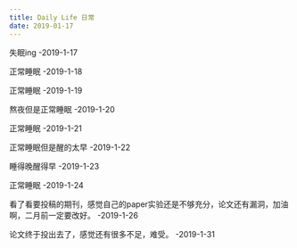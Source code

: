 ```yaml
---
title: Daily Life 日常
date: 2019-01-17
---
```


失眠ing      -2019-1-17

正常睡眠     -2019-1-18

正常睡眠     -2019-1-19

熬夜但是正常睡眠   -2019-1-20

正常睡眠      -2019-1-21

正常睡眠但是醒的太早 -2019-1-22

睡得晚醒得早   -2019-1-23

正常睡眠    -2019-1-24

看了看要投稿的期刊，感觉自己的paper实验还是不够充分，论文还有漏洞，加油啊，二月前一定要改好。   -2019-1-26

论文终于投出去了，感觉还有很多不足，难受。   -2019-1-31